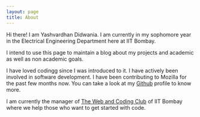 ```yaml
---
layout: page
title: About
---
```


Hi there! I am Yashvardhan Didwania. I am currently in my sophomore year in the Electrical Engineering Department here at IIT Bombay.

I intend to use this page to maintain a blog about 
my projects and academic as well as non academic goals.

I have loved codingg since I was introduced to it. I have actively been involved in software development. I have been contributing to Mozilla for the past few months now. You can take a look at my [Github][github] profile to know more.

I am currently the manager of [The Web and Coding Club][WnCC] of IIT Bombay where we help those who want to get started with code.

[projects]: /projects
[WnCC]: http://wncc-iitb.org
[github]: http://github.com/ydidwania